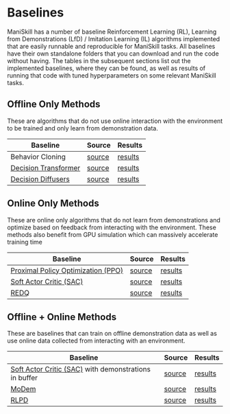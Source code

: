 # Baselines

ManiSkill has a number of baseline Reinforcement Learning (RL), Learning from Demonstrations (LfD) / Imitation Learning (IL) algorithms implemented that are easily runnable and reproducible for ManiSkill tasks. All baselines have their own standalone folders that you can download and run the code without having. The tables in the subsequent sections list out the implemented baselines, where they can be found, as well as results of running that code with tuned hyperparameters on some relevant ManiSkill tasks.

<!-- TODO: Add pretrained models? -->

<!-- Acknowledgement: This neat categorization of algorithms is taken from https://github.com/tinkoff-ai/CORL -->

## Offline Only Methods
These are algorithms that do not use online interaction with the environment to be trained and only learn from demonstration data. 
<!-- Note that some of these algorithms can be trained offline and online and are marked with a \* and discussed in a [following section](#offline--online-methods) -->

| Baseline                                                   | Source                                                                                             | Results               |
| ---------------------------------------------------------- | -------------------------------------------------------------------------------------------------- | --------------------- |
| Behavior Cloning                                           | [source](https://github.com/haosulab/ManiSkill2/tree/main/examples/baselines/behavior-cloning)     | [results](#baselines) |
| [Decision Transformer](https://arxiv.org/abs/2106.01345)   | [source](https://github.com/haosulab/ManiSkill2/tree/main/examples/baselines/decision-transformer) | [results](#baselines) |
| [Decision Diffusers](https://arxiv.org/abs/2211.15657.pdf) | [source](https://github.com/haosulab/ManiSkill2/tree/main/examples/baselines/decision-diffusers)   | [results](#baselines) |


## Online Only Methods
These are online only algorithms that do not learn from demonstrations and optimize based on feedback from interacting with the environment. These methods also benefit from GPU simulation which can massively accelerate training time

| Baseline                                                               | Source                                                                             | Results               |
| ---------------------------------------------------------------------- | ---------------------------------------------------------------------------------- | --------------------- |
| [Proximal Policy Optimization (PPO)](https://arxiv.org/abs/1707.06347) | [source](https://github.com/haosulab/ManiSkill2/tree/main/examples/baselines/ppo)  | [results](#baselines) |
| [Soft Actor Critic (SAC)](https://arxiv.org/abs/1801.01290)            | [source](https://github.com/haosulab/ManiSkill2/tree/main/examples/baselines/sac)  | [results](#baselines) |
| [REDQ](https://arxiv.org/abs/2101.05982)                               | [source](https://github.com/haosulab/ManiSkill2/tree/main/examples/baselines/redq) | [results](#baselines) |


## Offline + Online Methods
These are baselines that can train on offline demonstration data as well as use online data collected from interacting with an environment.

| Baseline                                                                                  | Source                                                                              | Results               |
| ----------------------------------------------------------------------------------------- | ----------------------------------------------------------------------------------- | --------------------- |
| [Soft Actor Critic (SAC)](https://arxiv.org/abs/1801.01290) with demonstrations in buffer | [source](https://github.com/haosulab/ManiSkill2/tree/main/examples/baselines/sac)   | [results](#baselines) |
| [MoDem](https://arxiv.org/abs/2212.05698)                                                 | [source](https://github.com/haosulab/ManiSkill2/tree/main/examples/baselines/modem) | [results](#baselines) |
| [RLPD](https://arxiv.org/abs/2302.02948)                                                  | [source](https://github.com/haosulab/ManiSkill2/tree/main/examples/baselines/rlpd)  | [results](#baselines) |


